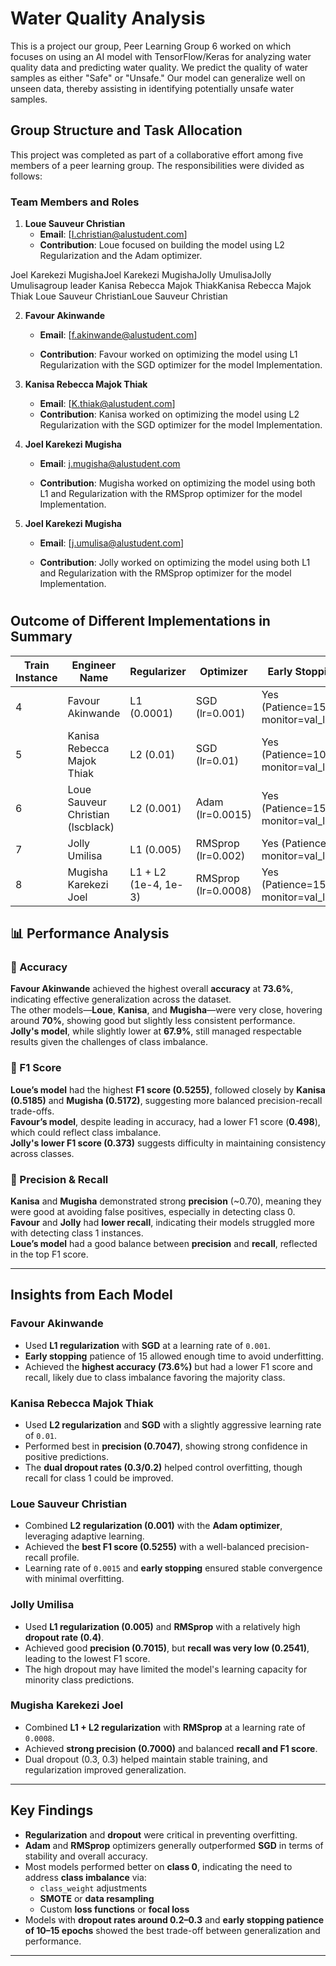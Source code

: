 # Water Quality Analysis 
This is a project our group, Peer Learning Group 6 worked on which focuses on using an AI model with TensorFlow/Keras for analyzing water quality data and predicting water quality. We predict the quality of water samples as either "Safe" or "Unsafe." Our model can generalize well on unseen data, thereby assisting in identifying potentially unsafe water samples.


## Group Structure and Task Allocation

This project was completed as part of a collaborative effort among five members of a peer learning group. The responsibilities were divided as follows:

### Team Members and Roles
1. **Loue Sauveur Christian**  
   - **Email**: [I.christian@alustudent.com]
   - **Contribution**: Loue focused on building the model using L2 Regularization and the Adam optimizer. 


Joel Karekezi MugishaJoel Karekezi MugishaJolly UmulisaJolly Umulisagroup leader Kanisa Rebecca Majok ThiakKanisa Rebecca Majok Thiak Loue Sauveur ChristianLoue Sauveur Christian


2. **Favour Akinwande**  
   - **Email**: [f.akinwande@alustudent.com]

   - **Contribution**: Favour worked on optimizing the model using L1 Regularization with the SGD optimizer for the model Implementation. 


3. **Kanisa Rebecca Majok Thiak**  
   - **Email**: [K.thiak@alustudent.com]    
   - **Contribution**: Kanisa worked on optimizing the model using L2 Regularization with the SGD optimizer for the model Implementation. 

4. **Joel Karekezi Mugisha**  
   - **Email**: [j.mugisha@alustudent.com](mailto:a.ndayishim@alustudent.com)  
   
   - **Contribution**:  Mugisha worked on optimizing the model using both L1 and Regularization with the  RMSprop optimizer for the model Implementation. 


5. **Joel Karekezi Mugisha**  
   - **Email**: [j.umulisa@alustudent.com]
   
   - **Contribution**:  Jolly worked on optimizing the model using both L1 and Regularization with the  RMSprop optimizer for the model Implementation. 

#
## Outcome of Different Implementations in Summary

| Train Instance         | Engineer Name                    | Regularizer                  | Optimizer               | Early Stopping                        | Dropout Rate | Accuracy | F1 Score | Recall | Precision
----------------------|----------------------------------|------------------------------|-------------------------|----------------------------------------|--------------|----------|----------|--------|-----------
4                     | Favour Akinwande                 | L1 (0.0001)                  | SGD (lr=0.001)          | Yes (Patience=15, monitor=val_loss)    | 0.2 /0.2     |  0.736    | 0.498    | 0.426  | 0.498
5                     | Kanisa Rebecca Majok Thiak       | L2 (0.01)                    | SGD (lr=0.01)           | Yes (Patience=10, monitor=val_loss)    | 0.3 / 0.2    | 0.7027	   | 0.5185   | 0.4102 | 0.7047
6                     | Loue Sauveur Christian (lscblack)| L2 (0.001)                   | Adam (lr=0.0015)        | Yes (Patience=15, monitor=val_loss)    | 0.2          | 0.7027   | 0.5255   | 0.4219 | 0.6968
7                     | Jolly Umilisa                    | L1 (0.005)                   | RMSprop (lr=0.002)      | Yes (Patience=6, monitor=val_loss)     | 0.4          |  0.6789       |  0.373 | 0.2541   |  0.7015
8                     | Mugisha Karekezi Joel            | L1 + L2 (1e-4, 1e-3)         | RMSprop (lr=0.0008)     | Yes (Patience=15, monitor=val_loss)    | 0.3, 0.3          | 0.7012   | 0.5172   | 0.4102 | 0.7000


## 📊 Performance Analysis

### 🔹 Accuracy
**Favour Akinwande** achieved the highest overall **accuracy** at **73.6%**, indicating effective generalization across the dataset.  
The other models—**Loue**, **Kanisa**, and **Mugisha**—were very close, hovering around **70%**, showing good but slightly less consistent performance.  
**Jolly's model**, while slightly lower at **67.9%**, still managed respectable results given the challenges of class imbalance.

### 🔹 F1 Score
**Loue’s model** had the highest **F1 score (0.5255)**, followed closely by **Kanisa (0.5185)** and **Mugisha (0.5172)**, suggesting more balanced precision-recall trade-offs.  
**Favour’s model**, despite leading in accuracy, had a lower F1 score (**0.498**), which could reflect class imbalance.  
**Jolly's lower F1 score (0.373)** suggests difficulty in maintaining consistency across classes.

### 🔹 Precision & Recall
**Kanisa** and **Mugisha** demonstrated strong **precision** (~0.70), meaning they were good at avoiding false positives, especially in detecting class 0.  
**Favour** and **Jolly** had **lower recall**, indicating their models struggled more with detecting class 1 instances.  
**Loue’s model** had a good balance between **precision** and **recall**, reflected in the top F1 score.

---

## Insights from Each Model

###  Favour Akinwande
- Used **L1 regularization** with **SGD** at a learning rate of `0.001`.
- **Early stopping** patience of 15 allowed enough time to avoid underfitting.
- Achieved the **highest accuracy (73.6%)** but had a lower F1 score and recall, likely due to class imbalance favoring the majority class.

###  Kanisa Rebecca Majok Thiak
- Used **L2 regularization** and **SGD** with a slightly aggressive learning rate of `0.01`.
- Performed best in **precision (0.7047)**, showing strong confidence in positive predictions.
- The **dual dropout rates (0.3/0.2)** helped control overfitting, though recall for class 1 could be improved.

###  Loue Sauveur Christian
- Combined **L2 regularization (0.001)** with the **Adam optimizer**, leveraging adaptive learning.
- Achieved the **best F1 score (0.5255)** with a well-balanced precision-recall profile.
- Learning rate of `0.0015` and **early stopping** ensured stable convergence with minimal overfitting.

###  Jolly Umilisa
- Used **L1 regularization (0.005)** and **RMSprop** with a relatively high **dropout rate (0.4)**.
- Achieved good **precision (0.7015)**, but **recall was very low (0.2541)**, leading to the lowest F1 score.
- The high dropout may have limited the model's learning capacity for minority class predictions.

###  Mugisha Karekezi Joel
- Combined **L1 + L2 regularization** with **RMSprop** at a learning rate of `0.0008`.
- Achieved **strong precision (0.7000)** and balanced **recall and F1 score**.
- Dual dropout (0.3, 0.3) helped maintain stable training, and regularization improved generalization.

---

##  Key Findings

- **Regularization** and **dropout** were critical in preventing overfitting.
- **Adam** and **RMSprop** optimizers generally outperformed **SGD** in terms of stability and overall accuracy.
- Most models performed better on **class 0**, indicating the need to address **class imbalance** via:
  - `class_weight` adjustments
  - **SMOTE** or **data resampling**
  - Custom **loss functions** or **focal loss**
- Models with **dropout rates around 0.2–0.3** and **early stopping patience of 10–15 epochs** showed the best trade-off between generalization and performance.

---


